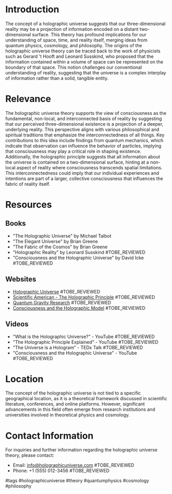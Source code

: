 # Introduction
The concept of a holographic universe suggests that our three-dimensional reality may be a projection of information encoded on a distant two-dimensional surface. This theory has profound implications for our understanding of space, time, and reality itself, merging ideas from quantum physics, cosmology, and philosophy. The origins of the holographic universe theory can be traced back to the work of physicists such as Gerard 't Hooft and Leonard Susskind, who proposed that the information contained within a volume of space can be represented on the boundary of that space. This notion challenges our conventional understanding of reality, suggesting that the universe is a complex interplay of information rather than a solid, tangible entity.

# Relevance
The holographic universe theory supports the view of consciousness as the fundamental, non-local, and interconnected basis of reality by suggesting that our perceived three-dimensional existence is a projection of a deeper, underlying reality. This perspective aligns with various philosophical and spiritual traditions that emphasize the interconnectedness of all things. Key contributions to this idea include findings from quantum mechanics, which indicate that observation can influence the behavior of particles, implying that consciousness may play a critical role in shaping existence. Additionally, the holographic principle suggests that all information about the universe is contained on a two-dimensional surface, hinting at a non-local aspect of reality where consciousness transcends spatial limitations. This interconnectedness could imply that our individual experiences and intentions are part of a larger, collective consciousness that influences the fabric of reality itself.

# Resources
## Books
- "The Holographic Universe" by Michael Talbot
- "The Elegant Universe" by Brian Greene
- "The Fabric of the Cosmos" by Brian Greene
- "Holographic Reality" by Leonard Susskind #TOBE_REVIEWED
- "Consciousness and the Holographic Universe" by David Icke #TOBE_REVIEWED

## Websites
- [Holographic Universe](https://www.holographicuniverse.com) #TOBE_REVIEWED
- [Scientific American - The Holographic Principle](https://www.scientificamerican.com/article/the-holographic-principle/) #TOBE_REVIEWED
- [Quantum Gravity Research](https://www.quantumgravityresearch.org) #TOBE_REVIEWED
- [Consciousness and the Holographic Model](https://www.conscioushologram.com) #TOBE_REVIEWED

## Videos
- "What is the Holographic Universe?" - YouTube #TOBE_REVIEWED
- "The Holographic Principle Explained" - YouTube #TOBE_REVIEWED
- "The Universe is a Hologram" - TEDx Talk #TOBE_REVIEWED
- "Consciousness and the Holographic Universe" - YouTube #TOBE_REVIEWED

# Location
The concept of the holographic universe is not tied to a specific geographical location, as it is a theoretical framework discussed in scientific literature, conferences, and online platforms. However, significant advancements in this field often emerge from research institutions and universities involved in theoretical physics and cosmology.

# Contact Information
For inquiries and further information regarding the holographic universe theory, please contact:
- Email: info@holographicuniverse.com #TOBE_REVIEWED
- Phone: +1 (555) 012-3456 #TOBE_REVIEWED

#tags 
#holographicuniverse #theory #quantumphysics #cosmology #philosophy
